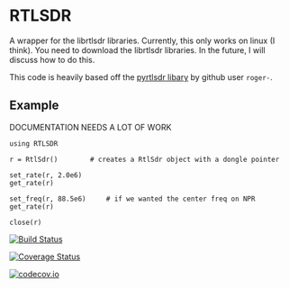 # RTLSDR

A wrapper for the librtlsdr libraries. Currently, this only works on linux (I think). You need to download the librtlsdr libraries. In the future, I will discuss how to do this.

This code is heavily based off the [pyrtlsdr libary](https://github.com/roger-/pyrtlsdr) by github user `roger-`.

## Example
DOCUMENTATION NEEDS A LOT OF WORK
```
using RTLSDR

r = RtlSdr()		# creates a RtlSdr object with a dongle pointer

set_rate(r, 2.0e6)
get_rate(r)

set_freq(r, 88.5e6)		# if we wanted the center freq on NPR
get_rate(r)

close(r)
```

[![Build Status](https://travis-ci.org/schnaitterm/RTLSDR.jl.svg?branch=master)](https://travis-ci.org/schnaitterm/RTLSDR.jl)

[![Coverage Status](https://coveralls.io/repos/schnaitterm/RTLSDR.jl/badge.svg?branch=master&service=github)](https://coveralls.io/github/schnaitterm/RTLSDR.jl?branch=master)

[![codecov.io](http://codecov.io/github/schnaitterm/RTLSDR.jl/coverage.svg?branch=master)](http://codecov.io/github/schnaitterm/RTLSDR.jl?branch=master)
